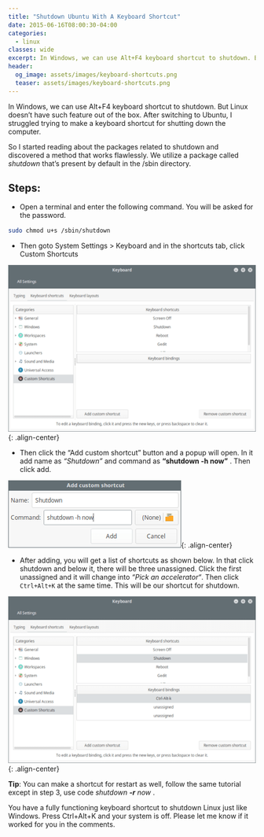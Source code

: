 ```yaml
---
title: "Shutdown Ubuntu With A Keyboard Shortcut"
date: 2015-06-16T08:00:30-04:00
categories:
  - linux
classes: wide
excerpt: In Windows, we can use Alt+F4 keyboard shortcut to shutdown. But Linux doesn’t have such feature out of the box. After switching to Ubuntu, I struggled trying to make a keyboard shortcut for shutting down the computer.
header:
  og_image: assets/images/keyboard-shortcuts.png
  teaser: assets/images/keyboard-shortcuts.png
---
```


In Windows, we can use Alt+F4 keyboard shortcut to shutdown. But Linux doesn’t have such feature out of the box. After switching to Ubuntu, I struggled trying to make a keyboard shortcut for shutting down the computer. 

So I started reading about the packages related to shutdown and discovered a method that works flawlessly. We utilize a package called *shutdown* that’s present by default in the /sbin directory.

## Steps:

- Open a terminal and enter the following command.  You will be asked for the password.

```bash
sudo chmod u+s /sbin/shutdown
```

- Then goto System Settings > Keyboard and in the shortcuts tab, click Custom Shortcuts

![Keyboard Shortcuts](/assets/images/keyboard-shortcuts.png){: .align-center}

- Then click the “Add custom shortcut” button and a popup will open. In it add name as *“Shutdown”* and command as **“shutdown -h now”** . Then click add.

![Custom Shortcut Menu](/assets/images/custom-shortcut.png){: .align-center}

- After adding, you will get a list of shortcuts as shown below. In that click shutdown and below it, there will be three unassigned. Click the first unassigned and it will change into *“Pick an accelerator“*. Then click ```Ctrl+Alt+K``` at the same time. This will be our shortcut for shutdown.

![Key Binding Menu](/assets/images/keyboard-binding.png){: .align-center}

**Tip**: You can make a shortcut for restart as well, follow the same tutorial except in step 3, use code *shutdown **-r** now* .

You have a fully functioning keyboard shortcut to shutdown Linux just like Windows. Press Ctrl+Alt+K and your system is off. Please let me know if it worked for you in the comments.
